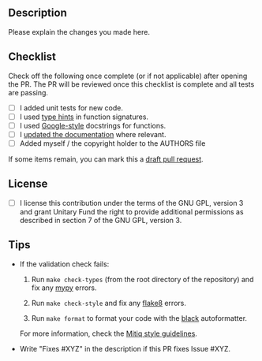 Description
-----------

Please explain the changes you made here.

Checklist
---------

Check off the following once complete (or if not applicable) after opening the PR. The PR will be reviewed once this checklist is complete and all tests are passing.

- [ ] I added unit tests for new code.
- [ ] I used [type hints](https://www.python.org/dev/peps/pep-0484/) in function signatures.
- [ ] I used [Google-style](https://sphinxcontrib-napoleon.readthedocs.io/en/latest/example_google.html) docstrings for functions.
- [ ] I [updated the documentation](../blob/master/docs/CONTRIBUTING_DOCS.md) where relevant.
- [ ] Added myself / the copyright holder to the AUTHORS file

If some items remain, you can mark this a [draft pull request](https://github.blog/2019-02-14-introducing-draft-pull-requests/).

License
-------

- [ ] I license this contribution under the terms of the GNU GPL, version 3 and grant Unitary Fund the right to provide additional permissions as described in section 7 of the GNU GPL, version 3.


Tips
----

- If the validation check fails:

    1. Run `make check-types` (from the root directory of the repository) and fix any [mypy](https://mypy.readthedocs.io/en/stable/) errors.

    2. Run `make check-style` and fix any [flake8](http://flake8.pycqa.org) errors.

    3. Run `make format` to format your code with the [black](https://black.readthedocs.io/en/stable/index.html) autoformatter.

  For more information, check the [Mitiq style guidelines](https://mitiq.readthedocs.io/en/stable/contributing.html#style-guidelines).

- Write "Fixes #XYZ" in the description if this PR fixes Issue #XYZ.
